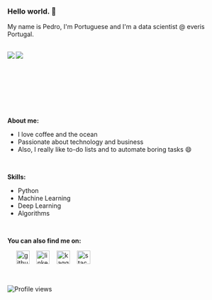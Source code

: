 ### Hello world. 👋

My name is Pedro, I'm Portuguese and I'm a data scientist @ everis Portugal.

<br>

<a href="https://github-readme-stats.vercel.app/api?username=pedromlsreis&show_icons=true&count_private=true">
    <img align="left" src="https://github-readme-stats.vercel.app/api?username=pedromlsreis&show_icons=true&count_private=true&include_all_commits=true&hide=stars" />
</a>
<a href="https://github-readme-stats.vercel.app/api/top-langs/?username=pedromlsreis&layout=compact">
    <img align="left" src="https://github-readme-stats.vercel.app/api/top-langs/?username=pedromlsreis&layout=compact" />
</a>

<br><br><br><br><br><br><br>

__About me:__
  - I love coffee and the ocean
  - Passionate about technology and business
  - Also, I really like to-do lists and to automate boring tasks 😄

<br>

__Skills:__ 
  - Python
  - Machine Learning
  - Deep Learning
  - Algorithms

<br>

__You can also find me on:__

&nbsp;&nbsp;&nbsp;&nbsp; 
[<img src='https://cdn.jsdelivr.net/npm/simple-icons@3.0.1/icons/github.svg' alt='github' height='30'>](https://github.com/pedromlsreis)
&nbsp;&nbsp;
[<img src='https://cdn.jsdelivr.net/npm/simple-icons@3.0.1/icons/linkedin.svg' alt='linkedin' height='30'>](https://www.linkedin.com/in/pedrom-reis/)
&nbsp;&nbsp;
[<img src='https://cdn.jsdelivr.net/npm/simple-icons@3.0.1/icons/kaggle.svg' alt='kaggle' height='30'>](https://www.kaggle.com/pedromlsreis)
&nbsp;&nbsp;
[<img src='https://cdn.jsdelivr.net/npm/simple-icons@3.0.1/icons/stackoverflow.svg' alt='stackoverflow' height='30'>](https://stackoverflow.com/users/8406700)

<br>

![Profile views](https://gpvc.arturio.dev/pedromlsreis)  


<!--
**pedromlsreis/pedromlsreis** is a ✨ _special_ ✨ repository because its `README.md` (this file) appears on your GitHub profile.

Here are some ideas to get you started:

- 🔭 I’m currently working on ...
- 🌱 I’m currently learning ...
- 👯 I’m looking to collaborate on ...
- 🤔 I’m looking for help with ...
- 💬 Ask me about ...
- 📫 How to reach me: ...
- 😄 Pronouns: ...
- ⚡ Fun fact: ...
-->
